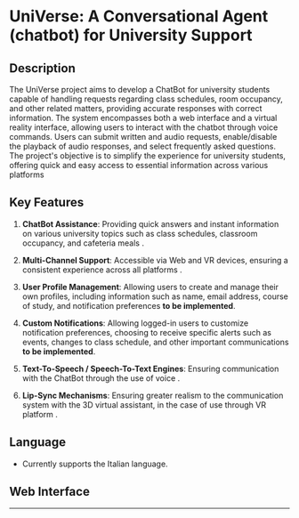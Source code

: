 # UniVerse: A Conversational Agent (chatbot) for University Support

## Description

The UniVerse project aims to develop a ChatBot for university students capable of handling requests regarding class schedules, room occupancy, and other related matters, providing accurate responses with correct information. The system encompasses both a web interface and a virtual reality interface, allowing users to interact with the chatbot through voice commands. Users can submit written and audio requests, enable/disable the playback of audio responses, and select frequently asked questions. The project's objective is to simplify the experience for university students, offering quick and easy access to essential information across various platforms

## Key Features

1. **ChatBot Assistance**: Providing quick answers and instant information on various university topics such as class schedules, classroom occupancy, and cafeteria meals .

2. **Multi-Channel Support**: Accessible via Web and VR devices, ensuring a consistent experience across all platforms .

3. **User Profile Management**: Allowing users to create and manage their own profiles, including information such as name, email address, course of study, and notification preferences **to be implemented**.

4. **Custom Notifications**: Allowing logged-in users to customize notification preferences, choosing to receive specific alerts such as events, changes to class schedule, and other important communications **to be implemented**.

5. **Text-To-Speech / Speech-To-Text Engines**: Ensuring communication with the ChatBot through the use of voice .

6. **Lip-Sync Mechanisms**: Ensuring greater realism to the communication system with the 3D virtual assistant, in the case of use through VR platform .

## Language
- Currently supports the Italian language.

## Web Interface
---
